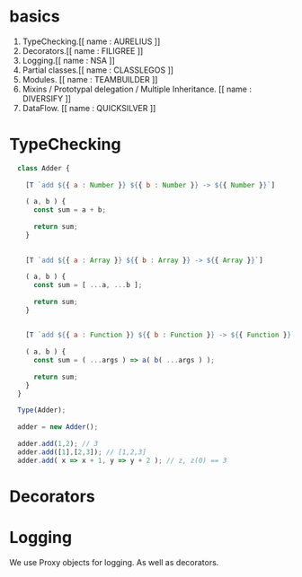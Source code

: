 # basics

1. TypeChecking.[[ name : AURELIUS ]]
2. Decorators.[[ name : FILIGREE ]]
3. Logging.[[ name : NSA ]]
4. Partial classes.[[ name : CLASSLEGOS ]]
5. Modules. [[ name : TEAMBUILDER ]]
6. Mixins / Prototypal delegation / Multiple Inheritance. [[ name : DIVERSIFY ]]
7. DataFlow. [[ name : QUICKSILVER ]]

# TypeChecking

```js
  class Adder {
    
    [T `add ${{ a : Number }} ${{ b : Number }} -> ${{ Number }}`] 
    
    ( a, b ) {
      const sum = a + b;
      
      return sum;
    }
    
    
    [T `add ${{ a : Array }} ${{ b : Array }} -> ${{ Array }}`] 
    
    ( a, b ) {
      const sum = [ ...a, ...b ];
      
      return sum;
    }
    
    
    [T `add ${{ a : Function }} ${{ b : Function }} -> ${{ Function }}`] 
    
    ( a, b ) {
      const sum = ( ...args ) => a( b( ...args ) );
    
      return sum;
    }
  }
  
  Type(Adder);
  
  adder = new Adder();
  
  adder.add(1,2); // 3
  adder.add([1],[2,3]); // [1,2,3]
  adder.add( x => x + 1, y => y + 2 ); // z, z(0) == 3
```

# Decorators


# Logging

We use Proxy objects for logging. As well as decorators. 

